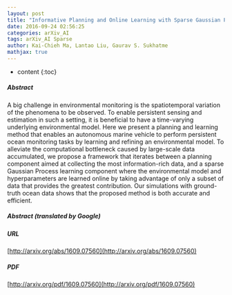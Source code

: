 ```yaml
---
layout: post
title: "Informative Planning and Online Learning with Sparse Gaussian Processes"
date: 2016-09-24 02:56:25
categories: arXiv_AI
tags: arXiv_AI Sparse
author: Kai-Chieh Ma, Lantao Liu, Gaurav S. Sukhatme
mathjax: true
---
```


* content
{:toc}

##### Abstract
A big challenge in environmental monitoring is the spatiotemporal variation of the phenomena to be observed. To enable persistent sensing and estimation in such a setting, it is beneficial to have a time-varying underlying environmental model. Here we present a planning and learning method that enables an autonomous marine vehicle to perform persistent ocean monitoring tasks by learning and refining an environmental model. To alleviate the computational bottleneck caused by large-scale data accumulated, we propose a framework that iterates between a planning component aimed at collecting the most information-rich data, and a sparse Gaussian Process learning component where the environmental model and hyperparameters are learned online by taking advantage of only a subset of data that provides the greatest contribution. Our simulations with ground-truth ocean data shows that the proposed method is both accurate and efficient.

##### Abstract (translated by Google)


##### URL
[http://arxiv.org/abs/1609.07560](http://arxiv.org/abs/1609.07560)

##### PDF
[http://arxiv.org/pdf/1609.07560](http://arxiv.org/pdf/1609.07560)

